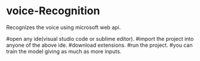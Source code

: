 # voice-Recognition
Recognizes the voice using microsoft web api.

#open any ide(visual studio code or sublime editor).
#import the project into anyone of the above ide.
#download extensions.
#run the project.
#you can train the model giving as much as more inputs.
